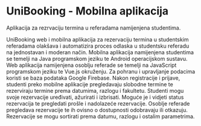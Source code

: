# UniBooking - Mobilna aplikacija
 
Aplikacija za rezrvaciju termina u referadama namijenjena studentima.

UniBooking web i mobilna aplikacija za rezervaciju termina u studentskim referadama olakšava i automatizira proces odlaska u studentsku referadu na jednostavan i moderan način. Mobilna aplikacija namijenjena studentima se temelji na Java programskom jeziku te Android operacijskom sustavu. Web aplikacija namijenjena osoblju referade se temelji na JavaScript programskom jeziku te Vue.js okruženju. Za pohranu i upravljanje podacima koristi se baza podataka Google Firebase. Nakon registracije i prijave, studenti preko mobilne aplikacije pregledavaju slobodne termine te rezerviraju termine prema datumima, razlogu i fakultetu. Studenti mogu svoje rezervacije uređivati, ažurirati i izbrisati. Moguće je i vidjeti status rezervacija te pregledati prošle i nadolazeće rezervacije. Osoblje referade pregledava rezervacije te ih ovisno o dostupnosti odobravaju ili otkazuju. Rezervacije se mogu sortirati prema datumu, razlogu i ostalim parametrima.
